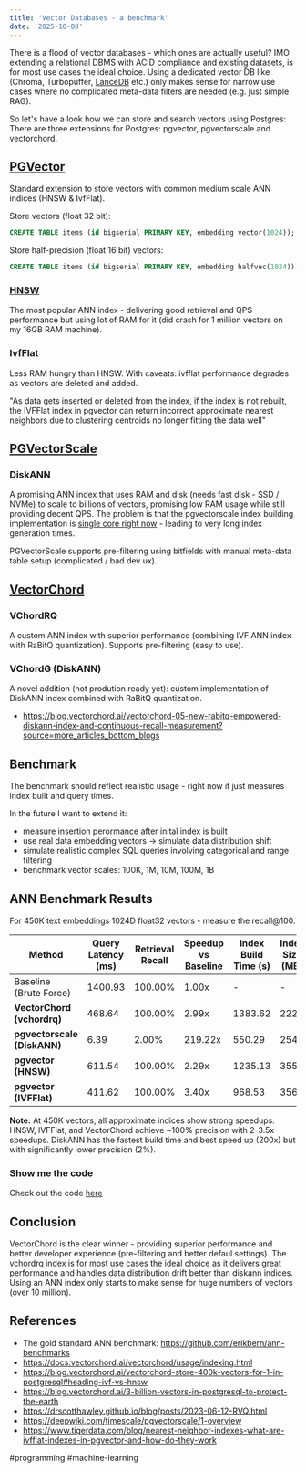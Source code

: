 ```yaml
---
title: 'Vector Databases - a benchmark'
date: '2025-10-08'
---
```

There is a flood of vector databases - which ones are actually useful? IMO extending a relational DBMS with ACID compliance and existing datasets, is for most use cases the ideal choice. Using a dedicated vector DB like (Chroma, Turbopuffer, [LanceDB](https://github.com/lancedb/lancedb) etc.) only makes sense for narrow use cases where no complicated meta-data filters are needed (e.g. just simple RAG). 

So let's have a look how we can store and search vectors using Postgres: There are three extensions for Postgres: pgvector, pgvectorscale and vectorchord.

## [PGVector](https://github.com/pgvector/pgvector)

Standard extension to store vectors with common medium scale ANN indices (HNSW & IvfFlat).

Store vectors (float 32 bit):

```sql
CREATE TABLE items (id bigserial PRIMARY KEY, embedding vector(1024));
```

Store half-precision (float 16 bit) vectors:

```sql
CREATE TABLE items (id bigserial PRIMARY KEY, embedding halfvec(1024));
```

### [HNSW](https://github.com/nmslib/hnswlib)

The most popular ANN index - delivering good retrieval and QPS performance but using lot of RAM for it (did crash for 1 million vectors on my 16GB RAM machine).

### IvfFlat

Less RAM hungry than HNSW. With caveats: ivfflat performance degrades as vectors are deleted and added.

"As data gets inserted or deleted from the index, if the index is not rebuilt, the IVFFlat index in pgvector can return incorrect approximate nearest neighbors due to clustering centroids no longer fitting the data well"

## [PGVectorScale](https://github.com/timescale/pgvectorscale)

### DiskANN

A promising ANN index that uses RAM and disk (needs fast disk - SSD / NVMe) to scale to billions of vectors, promising low RAM usage while still providing decent QPS. The problem is that the pgvectorscale index building implementation is [single core right now](https://github.com/timescale/pgvectorscale/issues/38) - leading to very long index generation times.

PGVectorScale supports pre-filtering using bitfields with manual meta-data table setup (complicated / bad dev ux).

## [VectorChord](https://github.com/tensorchord/VectorChord)

### VChordRQ

A custom ANN index with superior performance (combining IVF ANN index with RaBitQ quantization). Supports pre-filtering (easy to use).

### VChordG (DiskANN)

A novel addition (not prodution ready yet): custom implementation of DiskANN index combined with RaBitQ quantization.

- <https://blog.vectorchord.ai/vectorchord-05-new-rabitq-empowered-diskann-index-and-continuous-recall-measurement?source=more_articles_bottom_blogs>

## Benchmark

The benchmark should reflect realistic usage - right now it just measures index built and query times.

In the future I want to extend it:
- measure insertion perormance after inital index is built
- use real data embedding vectors -> simulate data distribution shift
- simulate realistic complex SQL queries involving categorical and range filtering
- benchmark vector scales: 100K, 1M, 10M, 100M, 1B

## ANN Benchmark Results

For 450K text embeddings 1024D float32 vectors - measure the recall@100.

| Method | Query Latency (ms) | Retrieval Recall | Speedup vs Baseline | Index Build Time (s) | Index Size (MB) |
|--------|-------------------|---------------------|---------------------|---------------------|-----------------|
| Baseline (Brute Force) | 1400.93 | 100.00% | 1.00x | - | - |
| **VectorChord (vchordrq)** | 468.64 | 100.00% | 2.99x | 1383.62 | 2229 |
| **pgvectorscale (DiskANN)** | 6.39 | 2.00% | 219.22x | 550.29 | 254 |
| **pgvector (HNSW)** | 611.54 | 100.00% | 2.29x | 1235.13 | 3555 |
| **pgvector (IVFFlat)** | 411.62 | 100.00% | 3.40x | 968.53 | 3561 |

**Note:** At 450K vectors, all approximate indices show strong speedups. HNSW, IVFFlat, and VectorChord achieve ~100% precision with 2-3.5x speedups. DiskANN has the fastest build time and best speed up (200x) but with significantly lower precision (2%).

### Show me the code

Check out the code [here](https://github.com/SeanPedersen/vector-db-benchmark/tree/main)

## Conclusion

VectorChord is the clear winner - providing superior performance and better developer experience (pre-filtering and better defaul settings). The vchordrq index is for most use cases the ideal choice as it delivers great performance and handles data distribution drift better than diskann indices. Using an ANN index only starts to make sense for huge numbers of vectors (over 10 million).

## References

- The gold standard ANN benchmark: <https://github.com/erikbern/ann-benchmarks>
- <https://docs.vectorchord.ai/vectorchord/usage/indexing.html>
- <https://blog.vectorchord.ai/vectorchord-store-400k-vectors-for-1-in-postgresql#heading-ivf-vs-hnsw>
- <https://blog.vectorchord.ai/3-billion-vectors-in-postgresql-to-protect-the-earth>
- <https://drscotthawley.github.io/blog/posts/2023-06-12-RVQ.html>
- <https://deepwiki.com/timescale/pgvectorscale/1-overview>
- <https://www.tigerdata.com/blog/nearest-neighbor-indexes-what-are-ivfflat-indexes-in-pgvector-and-how-do-they-work>

#programming #machine-learning
